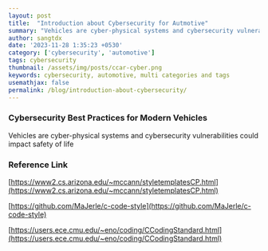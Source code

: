 ```yaml
---
layout: post
title:  "Introduction about Cybersecurity for Autmotive"
summary: "Vehicles are cyber-physical systems and cybersecurity vulnerabilities could impact safety of life."
author: sangtdx
date: '2023-11-28 1:35:23 +0530'
category: ['cybersecurity', 'automotive']
tags: cybersecurity
thumbnail: /assets/img/posts/ccar-cyber.png
keywords: cybersecurity, automotive, multi categories and tags
usemathjax: false
permalink: /blog/introduction-about-cybersecurity/
---
```


### Cybersecurity Best Practices for Modern Vehicles

Vehicles are cyber-physical systems and cybersecurity vulnerabilities could impact safety of life

### Reference Link

[https://www2.cs.arizona.edu/~mccann/styletemplatesCP.html](https://www2.cs.arizona.edu/~mccann/styletemplatesCP.html)

[https://github.com/MaJerle/c-code-style](https://github.com/MaJerle/c-code-style)

[https://users.ece.cmu.edu/~eno/coding/CCodingStandard.html](https://users.ece.cmu.edu/~eno/coding/CCodingStandard.html)